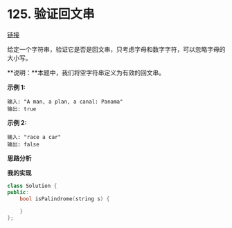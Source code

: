 # 125. 验证回文串

[链接](https://leetcode-cn.com/problems/valid-palindrome/description/)

给定一个字符串，验证它是否是回文串，只考虑字母和数字字符，可以忽略字母的大小写。

**说明：**本题中，我们将空字符串定义为有效的回文串。

**示例 1:**

```
输入: "A man, a plan, a canal: Panama"
输出: true
```

**示例 2:**

```
输入: "race a car"
输出: false
```
**思路分析**

**我的实现**

```c++
class Solution {
public:
    bool isPalindrome(string s) {
        
    }
};
```

